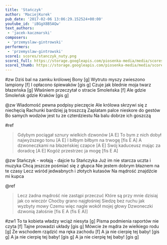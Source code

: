 ```yaml
---
title: 'Stańczyk'
author: 'MaciejKurek'
pub_date: '2017-02-06 13:06:29.152524+00:00'
youtube_id: 'iBGgX8B5AQw'
text_authors:
 - 'jacek-kaczmarski'
composers:
 - 'przemyslaw-gintrowski'
performers:
 - 'przemyslaw-gintrowski'
score1: scores/stanczyk_nuty.png
score1_full: https://storage.googleapis.com/piosenka-media/media/scores/stanczyk_nuty.png
score1_thumb: https://storage.googleapis.com/piosenka-media/media/scores/stanczyk_nuty.png.180x0_q85_upscale.jpg
---
```


#zw
Dziś bal na zamku królowej Bony [g]
Wytruto myszy zwieszono lampiony [f]
I opłacono śpiewaków [gis g]
Czuje jak blednie moja twarz błazeńska [g]
Właśniem przeczytał o stracie Smoleńska [f]
Ale gdzie Smoleńsk gdzie Kraków [gis g]

@zw
Wiadomość pewna podpisy pieczęcie 
Ale królowa skrzywi się z niechęcią 
Rachunki bardziej ją troszczą 
Zaplatam palce nieskore do gestów 
Bo samych wodzów jest tu ze czterdziestu 
Na balu dobrze ich goszczą 

#ref
>Gdybym pociągał sznury wielkich dzwonów [A E]
>To bym z nich dobył najwyższego tonu [A E]
>I biłbym biłbym na trwogę [fis E A]
>A dzwoneczkami na błazeńskiej czapce [A E]
>Swój kaduceusz mając za doradcę [A E]
>Kogóż przestrzec ja mogę [fis E A]

@zw
Stańczyk - wołają - dajcie tu Stańczyka 
Już im nie starcza uczta i muzyka 
Chcą jeszcze pośmiać się z głupca 
Nie jestem dobrym błaznem na te czasy 
Lecz wśród jedwabnych i złotych kutasów 
Na mądrość znajdźcie mi kupca

@ref
>Lecz żadna mądrość nie zastąpi przeczuć 
>Które są przy mnie dzisiaj jak co wieczór 
>Choćby grano najgłośniej 
>Siedzę bez ruchu jak wyzbyty mowy 
>Czemu więc nagle wokół mojej głowy 
>Dzwoneczki dzwonią żałośnie [fis E A (fis E A)] 

#zw1
To ta kobieta władzy wciąż niesyta [g]
Pisma podmienia raportów nie czyta [f]
Tajne prowadzi układy [gis g]
Mówcie że mądra że wielkiego rodu [g]
Że wschodem rządzić ma ręka zachodu [f]
A ja nie cierpię tej baby! [gis g]
A ja nie cierpię tej baby! [gis g]
A ja nie cierpię tej baby! [gis g]